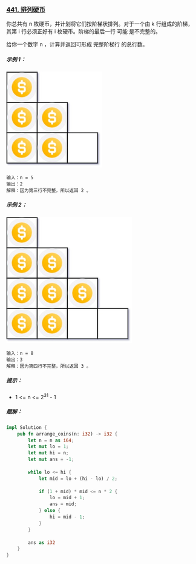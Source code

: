 ### [441. 排列硬币](https://leetcode.cn/problems/arranging-coins/)
你总共有 n 枚硬币，并计划将它们按阶梯状排列。对于一个由 k 行组成的阶梯，其第 i 行必须正好有 i 枚硬币。阶梯的最后一行 可能 是不完整的。

给你一个数字 n ，计算并返回可形成 完整阶梯行 的总行数。



##### 示例 1：
![img.png](img.png)
```
输入：n = 5
输出：2
解释：因为第三行不完整，所以返回 2 。
```

##### 示例 2：
![img_1.png](img_1.png)
```
输入：n = 8
输出：3
解释：因为第四行不完整，所以返回 3 。
```

##### 提示：
- 1 <= n <= 2<sup>31</sup> - 1

##### 题解：
```rust
impl Solution {
    pub fn arrange_coins(n: i32) -> i32 {
        let n = n as i64;
        let mut lo = 1;
        let mut hi = n;
        let mut ans = -1;

        while lo <= hi {
            let mid = lo + (hi - lo) / 2;

            if (1 + mid) * mid <= n * 2 {
                lo = mid + 1;
                ans = mid;
            } else {
                hi = mid - 1;
            }
        }

        ans as i32
    }
}

```
